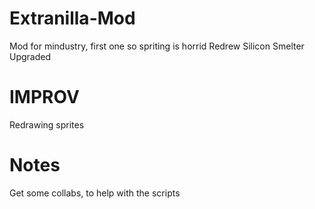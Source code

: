 # Extranilla-Mod
Mod for mindustry, first one so spriting is horrid
Redrew Silicon Smelter Upgraded



# IMPROV
Redrawing sprites

# Notes
Get some collabs, to help with the scripts
